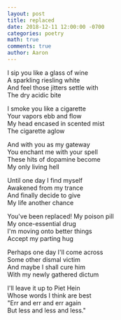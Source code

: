 ```yaml
---
layout: post
title: replaced
date: 2018-12-11 12:00:00 -0700
categories: poetry 
math: true
comments: true
author: Aaron
---
```


I sip you like a glass of wine  
A sparkling riesling white  
And feel those jitters settle with  
The dry acidic bite

I smoke you like a cigarette  
Your vapors ebb and flow  
My head encased in scented mist  
The cigarette aglow  

And with you as my gateway  
You enchant me with your spell  
These hits of dopamine become  
My only living hell

Until one day I find myself  
Awakened from my trance  
And finally decide to give  
My life another chance

You've been replaced! My poison pill  
My once-essential drug  
I'm moving onto better things  
Accept my parting hug  

Perhaps one day I'll come across  
Some other dismal victim  
And maybe I shall cure him  
With my newly gathered dictum  

I'll leave it up to Piet Hein  
Whose words I think are best  
"Err and err and err again  
But less and less and less."
